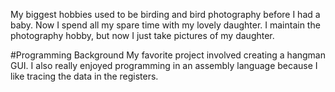 
My biggest hobbies used to be birding and bird photography before I had a baby.  Now I spend all my spare time with my lovely daughter.  I maintain the photography hobby, but now I just take pictures of my daughter.

#Programming Background
My favorite project involved creating a hangman GUI.
I also really enjoyed programming in an assembly language because I like tracing the data in the registers.
